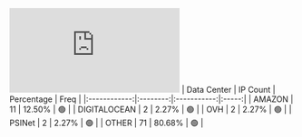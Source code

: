 ![Diagramm](https://github.com/obajay/StateSync-snapshots/blob/main/Projects/Source/1/README.md)
| Data Center | IP Count | Percentage | Freq |
|:------------:|:--------:|:-----------:|:-----:|
| AMAZON | 11 | 12.50% | 🟢 |
| DIGITALOCEAN | 2 | 2.27% | 🟢 |
| OVH | 2 | 2.27% | 🟢 |
| PSINet | 2 | 2.27% | 🟢 |
| OTHER | 71 | 80.68% | 🟢 |